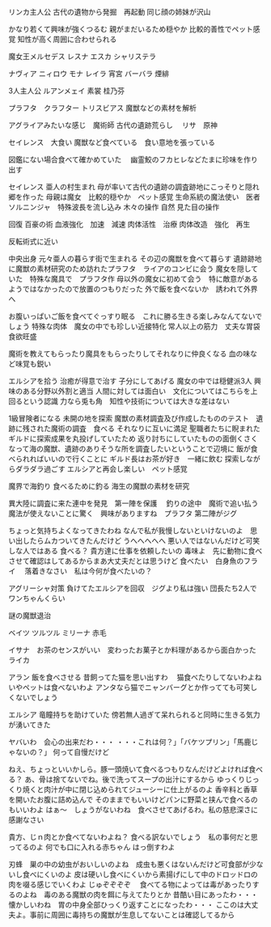 リンカ主人公
古代の遺物から発掘　再起動
同じ顔の姉妹が沢山

かなり若くて興味が強くつるむ
親がまだいるため穏やか
比較的善性でペット感覚
知性が高く周囲に合わせられる

魔女王メルセデス
レスナ
エスカ
シャリステラ



ナヴィア
ニィロウ
モナ
レイラ
宵宮
バーバラ
煙緋


3人主人公
ルアンメェイ
素裳
桂乃芬



プラフタ　クラフター
トリスビアス
魔獣などの素材を解析　

アグライアみたいな感じ　魔術師
古代の遺跡荒らし　
リサ　原神


セイレンス　大食い
魔獣など食べている　食い意地を張っている

図鑑にない場合食べて確かめていた　
幽霊鮫のフカヒレなどたまに珍味を作り出す

セイレンス
亜人の村生まれ
母が率いて古代の遺跡の調査跡地にこっそりと隠れ郷を作った
母親は魔女　比較的穏やか　ペット感覚
生命系統の魔法使い　医者
 ソルニンジャ　特殊波長を流し込み 木々の操作 自然
見た目の操作



回復 百豪の術
血液強化　加速　減速
肉体活性　治療
肉体改造　強化　再生

反転術式に近い


中央出身
元々亜人の暮らす街で生まれる
その辺の魔獣を食べて暮らす
遺跡跡地に魔獣の素材研究のため訪れたプラフタ　ライアのコンビに会う
魔女を隠していた　特殊な魔具で　プラフタ作
母以外の魔女に初めて会う　特に敵意があるようではなかったので放置のつもりだった
外で飯を食べないか　誘われて外界へ

お腹いっぱいご飯を食べてぐっすり眠る　これに勝る生きる楽しみなんてないでしょう
特殊な肉体　魔女の中でも珍しい近接特化
常人以上の筋力　丈夫な胃袋　食欲旺盛

魔術を教えてもらったり魔具をもらったりしてそれなりに仲良くなる
血の味など味覚も鋭い


エルシアを拾う
治癒が得意で治す
子分にしてあげる
魔女の中では穏健派3人
興味のある分野以外割と適当
人間に対しては面白い　文化についてはこちらを上回るという認識
力なら兎も角　知性や技術については大きな差はない

1級冒険者になる
未開の地を探索
魔獣の素材調査及び作成したもののテスト　遺跡に残された魔術の調査　食べる
それなりに互いに満足
聖職者たちに睨まれた　ギルドに探索成果を丸投げしていたため
返り討ちにしていたものの面倒くさくなって海の魔獣、遺跡のありそうな所を調査したいということで辺境に
飯が食べられればいいので行くことに
ギルド長はお茶が好き　一緒に飲む
探索しながらダラダラ過ごす
エルシアと再会し楽しい　ペット感覚



魔界で海釣り
食べるために釣る
海生の魔獣の素材を研究

異大陸に調査に来た連中を発見　第一陣を保護　
釣りの途中　魔術で追い払う
魔法が使えないことに驚く　興味がありますね　プラフタ
第二陣がジグ






ちょっと気持ちよくなってきたわね
なんで私が我慢しないといけないのよ　思い出したらムカついてきたんだけど
うへへへへへ
悪い人ではないんだけど可笑しな人ではある
食べる？
貴方達に仕事を依頼したいの
毒味よ　先に動物に食べさせて確認はしてあるからまあ大丈夫だとは思うけど
食べたい　白身魚のフライ　
落着きなさい　私は今何が食べたいの？



アグリーシャ対策
負けてたエルシアを回収　ジグより私は強い
団長たち2人でワンちゃんくらい

謎の魔獣退治










ベイツ
ツルツル
ミリーナ
赤毛

イサナ　お茶のセンスがいい　変わったお菓子とか料理があるから面白かった
ライカ



アラン
飯を食べさせる
昔飼ってた猫を思い出すわ　
猫食べたりしてないわよね　いやペットは食べないわよ
アンタなら猫でニャンバーグとか作ってても可笑しくないでしょう

エルシア
竜瞳持ちを助けていた
傍若無人過ぎて呆れられると同時に生きる気力が湧いてきた



ヤバいわ　会心の出来だわ・・・
・・・これは何？」「バケツプリン」「馬鹿じゃないの？」
何って自慢だけど


ねえ、ちょっといいかしら。豚一頭焼いて食べるつもりなんだけどよければ食べる？
あ、骨は捨てないでね。後で洗ってスープの出汁にするから
ゆっくりじっくり焼くと肉汁が中に閉じ込められてジューシーに仕上がるのよ
香辛料と香草を開いたお腹に詰め込んで
そのままでもいいけどパンに野菜と挟んで食べるのもいいわよ
はぁ～　しょうがないわね　食べさせてあげるわ。私の慈悲深さに感謝なさい


貴方、じｎ肉とか食べてないわよね？
食べる訳ないでしょう　私の事何だと思ってるのよ
何でも口に入れる赤ちゃん
はっ倒すわよ

刃蜂　巣の中の幼虫がおいしいのよね　成虫も悪くはないんだけど可食部が少ないし食べにくいのよ
皮は硬いし食べにくいから素揚げにして中のドロッドロの肉を啜る感じでいくわよ
じゅぞぞぞぞ　
食べてる物によっては毒があったりするのよね　毒のある魔獣の肉を餌に与えてたりとか
昔酷い目にあったわ・・・懐かしいわね　胃の中身全部ひっくり返すことになったわ・・・
ここのは大丈夫よ。事前に周囲に毒持ちの魔獣が生息してないことは確認してるから



